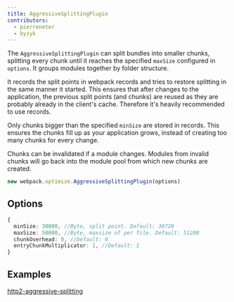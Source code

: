 ```yaml
---
title: AggressiveSplittingPlugin
contributors:
  - pierreneter
  - byzyk
---
```


The `AggressiveSplittingPlugin` can split bundles into smaller chunks, splitting every chunk until it reaches the specified `maxSize` configured in `options`. It groups modules together by folder structure.

It records the split points in webpack records and tries to restore splitting in the same manner it started. This ensures that after changes to the application, the previous split points (and chunks) are reused as they are probably already in the client's cache. Therefore it's heavily recommended to use records.

Only chunks bigger than the specified `minSize` are stored in records. This ensures the chunks fill up as your application grows, instead of creating too many chunks for every change.

Chunks can be invalidated if a module changes. Modules from invalid chunks will go back into the module pool from which new chunks are created.

```js
new webpack.optimize.AggressiveSplittingPlugin(options)
```


## Options

```ts
{
  minSize: 30000, //Byte, split point. Default: 30720
  maxSize: 50000, //Byte, maxsize of per file. Default: 51200
  chunkOverhead: 0, //Default: 0
  entryChunkMultiplicator: 1, //Default: 1
}
```


## Examples

[http2-aggressive-splitting](https://github.com/webpack/webpack/tree/master/examples/http2-aggressive-splitting)
